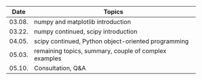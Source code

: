 |  Date  | Topics                                                 |
|--------|--------------------------------------------------------|
| 03.08. | numpy and matplotlib introduction                      |
| 03.22. | numpy continued, scipy introduction                    |
| 04.05. | scipy continued, Python object-oriented programming    |
| 05.03. | remaining topics, summary, couple of complex examples  |
| 05.10. | Consultation, Q&A                                      |
